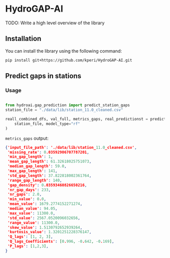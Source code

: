 # HydroGAP-AI

TODO: Write a high level overview of the library


## Installation

You can install the library using the following command: 

```bash
pip install git+https://github.com/kperi/HydroGAP-AI.git
```

## Predict gaps in stations 

### Usage

```python

from hydroai.gap_prediction import predict_station_gaps
station_file = "./data/lib/station_11.0_cleaned.csv"

reall_combined_dfs, val_full, metrics_gaps, real_predictionst = predict_station_gaps(
    station_file, model_type="rf"
)
``` 

`metrics_gaps` output: 

```json 
{'input_file_path': './data/lib/station_11.0_cleaned.csv',
 'missing_rate': 0.03592906707787201,
 'min_gap_length': 1,
 'mean_gap_length': 61.32618025751073,
 'median_gap_length': 59.0,
 'max_gap_length': 141,
 'std_gap_length': 37.822818002361764,
 'range_gap_length': 140,
 'gap_density': 0.03593460826650216,
 'nr_gap_days': 233,
 'nr_gaps': 2.0,
 'min_value': 0.0,
 'mean_value': 1679.2774152271274,
 'median_value': 94.05,
 'max_value': 11300.0,
 'std_value': 2567.0520096032656,
 'range_value': 11300.0,
 'skew_value': 1.5130792652939264,
 'kurtosis_value': 1.3201251228376147,
 'Q_lags': [1, 2, 3],
 'Q_lags_Coefficients': [0.996, -0.642, -0.169],
 'P_lags': [1,2,3],
}
```